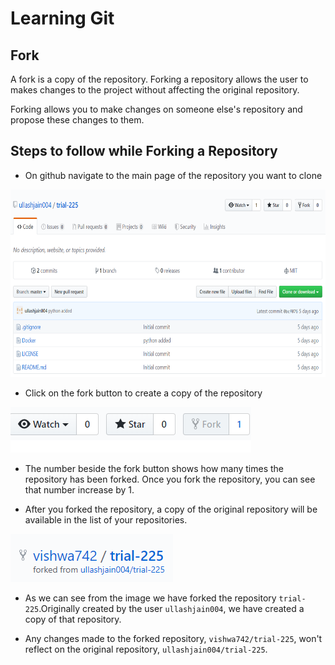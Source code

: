 # Learning Git
## Fork
A fork is a copy of the repository. Forking a repository allows the user to makes changes to the project without affecting the original repository.

Forking allows you to make changes on someone else's repository and propose these changes to them.

## Steps to follow while Forking a Repository
-  On github navigate to the main page of the repository you want to clone

<img src="Screenshots/fork1.png" width="601" height="300">

-  Click on the fork button to create a copy of the repository

<img src="Screenshots/fork2.png">

-  The number beside the fork button shows how many times the repository has been forked. Once you fork the repository, you can see that number increase by 1.


-  After you forked the repository, a copy of the original repository will be available in the list of your repositories.

<img src="Screenshots/fork3.png">

-  As we can see from the image we have forked the repository `trial-225`.Originally created by the user `ullashjain004`, we have created a copy of that repository.

-  Any changes made to the forked repository, `vishwa742/trial-225`, won't reflect on the original repository, `ullashjain004/trial-225`.